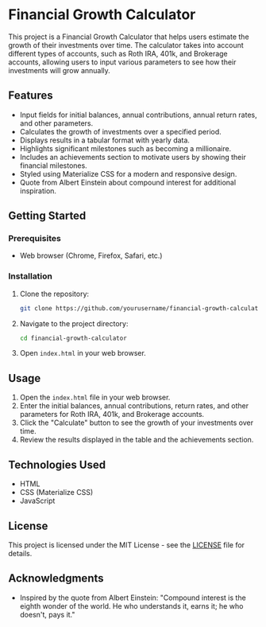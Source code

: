 # Financial Growth Calculator

This project is a Financial Growth Calculator that helps users estimate the growth of their investments over time. The calculator takes into account different types of accounts, such as Roth IRA, 401k, and Brokerage accounts, allowing users to input various parameters to see how their investments will grow annually.

## Features

- Input fields for initial balances, annual contributions, annual return rates, and other parameters.
- Calculates the growth of investments over a specified period.
- Displays results in a tabular format with yearly data.
- Highlights significant milestones such as becoming a millionaire.
- Includes an achievements section to motivate users by showing their financial milestones.
- Styled using Materialize CSS for a modern and responsive design.
- Quote from Albert Einstein about compound interest for additional inspiration.

## Getting Started

### Prerequisites

- Web browser (Chrome, Firefox, Safari, etc.)

### Installation

1. Clone the repository:
    ```bash
    git clone https://github.com/yourusername/financial-growth-calculator.git
    ```
2. Navigate to the project directory:
    ```bash
    cd financial-growth-calculator
    ```
3. Open `index.html` in your web browser.

## Usage

1. Open the `index.html` file in your web browser.
2. Enter the initial balances, annual contributions, return rates, and other parameters for Roth IRA, 401k, and Brokerage accounts.
3. Click the "Calculate" button to see the growth of your investments over time.
4. Review the results displayed in the table and the achievements section.

## Technologies Used

- HTML
- CSS (Materialize CSS)
- JavaScript

## License

This project is licensed under the MIT License - see the [LICENSE](LICENSE) file for details.

## Acknowledgments

- Inspired by the quote from Albert Einstein: "Compound interest is the eighth wonder of the world. He who understands it, earns it; he who doesn't, pays it."